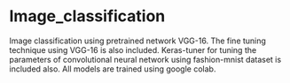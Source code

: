 # Image_classification
Image classification using pretrained network VGG-16. The fine tuning technique using VGG-16 is also included. 
Keras-tuner for tuning the parameters of convolutional neural network using fashion-mnist dataset is included also. 
All models are trained using google colab.
